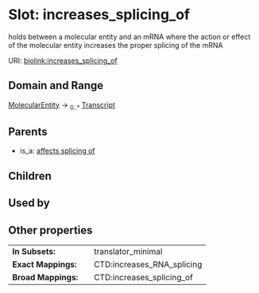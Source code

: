 
# Slot: increases_splicing_of


holds between a molecular entity and an mRNA where the action or effect of the molecular entity increases the proper splicing of the mRNA

URI: [biolink:increases_splicing_of](https://w3id.org/biolink/vocab/increases_splicing_of)


## Domain and Range

[MolecularEntity](MolecularEntity.md) &#8594;  <sub>0..\*</sub> [Transcript](Transcript.md)

## Parents

 *  is_a: [affects splicing of](affects_splicing_of.md)

## Children


## Used by


## Other properties

|  |  |  |
| --- | --- | --- |
| **In Subsets:** | | translator_minimal |
| **Exact Mappings:** | | CTD:increases_RNA_splicing |
| **Broad Mappings:** | | CTD:increases_splicing_of |

